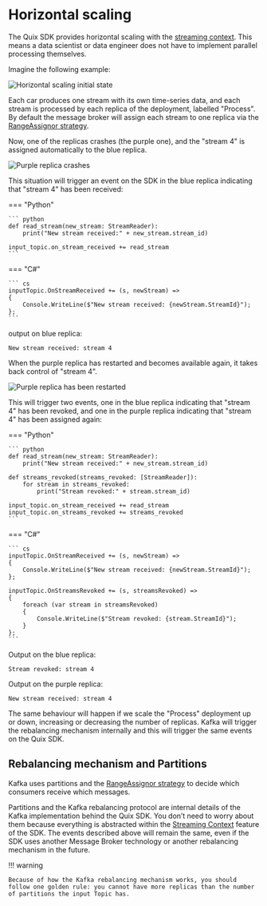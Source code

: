 # Horizontal scaling

The Quix SDK provides horizontal scaling with the [streaming context](/sdk/features/streaming-context). This means a data scientist or data engineer does not have to implement parallel processing themselves.

Imagine the following example:

![Horizontal scaling initial state](../images/QuixHorizontalScaling1.png)

Each car produces one stream with its own time-series data, and each stream is processed by each replica of the deployment, labelled "Process". By default the message broker will assign each stream to one replica via the [RangeAssignor strategy](https://kafka.apache.org/23/javadoc/org/apache/kafka/clients/consumer/RangeAssignor.html).

Now, one of the replicas crashes (the purple one), and the "stream 4" is assigned automatically to the blue replica.

![Purple replica crashes](../images/QuixHorizontalScaling2.png)

This situation will trigger an event on the SDK in the blue replica indicating that "stream 4" has been received:

=== "Python"
    
    ``` python
    def read_stream(new_stream: StreamReader):
        print("New stream received:" + new_stream.stream_id)
    
    input_topic.on_stream_received += read_stream
    ```

=== "C\#"
    
    ``` cs
    inputTopic.OnStreamReceived += (s, newStream) =>
    {
        Console.WriteLine($"New stream received: {newStream.StreamId}");
    };
    ```

output on blue replica:

``` console
New stream received: stream 4
```

When the purple replica has restarted and becomes available again, it takes back control of "stream 4".

![Purple replica has been restarted](../images/QuixHorizontalScaling3.png)

This will trigger two events, one in the blue replica indicating that "stream 4" has been revoked, and one in the purple replica indicating that "stream 4" has been assigned again:

=== "Python"
    
    ``` python
    def read_stream(new_stream: StreamReader):
        print("New stream received:" + new_stream.stream_id)
    
    def streams_revoked(streams_revoked: [StreamReader]):
        for stream in streams_revoked:
            print("Stream revoked:" + stream.stream_id)
    
    input_topic.on_stream_received += read_stream
    input_topic.on_streams_revoked += streams_revoked
    ```

=== "C\#"
    
    ``` cs
    inputTopic.OnStreamReceived += (s, newStream) =>
    {
        Console.WriteLine($"New stream received: {newStream.StreamId}");
    };
    
    inputTopic.OnStreamsRevoked += (s, streamsRevoked) =>
    {
        foreach (var stream in streamsRevoked)
        {
            Console.WriteLine($"Stream revoked: {stream.StreamId}");
        }
    };
    ```

Output on the blue replica:

``` console
Stream revoked: stream 4
```

Output on the purple replica:

``` console
New stream received: stream 4
```

The same behaviour will happen if we scale the "Process" deployment up or down, increasing or decreasing the number of replicas. Kafka will trigger the rebalancing mechanism internally and this will trigger the same events on the Quix SDK.

## Rebalancing mechanism and Partitions

Kafka uses partitions and the [RangeAssignor strategy](https://kafka.apache.org/23/javadoc/org/apache/kafka/clients/consumer/RangeAssignor.html) to decide which consumers receive which messages. 

Partitions and the Kafka rebalancing protocol are internal details of the Kafka implementation behind the Quix SDK. You don’t need to worry about them because everything is abstracted within the [Streaming Context](/sdk/features/streaming-context) feature of the SDK. The events described above will remain the same, even if the SDK uses another Message Broker technology or another rebalancing mechanism in the future.

!!! warning

    Because of how the Kafka rebalancing mechanism works, you should follow one golden rule: you cannot have more replicas than the number of partitions the input Topic has.
